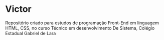 # Victor
Repositório criado para estudos de programação Front-End em linguagem HTML, CSS, no curso Técnico em desenvolvimento De Sistema, Colégio Estadual Gabriel de Lara
